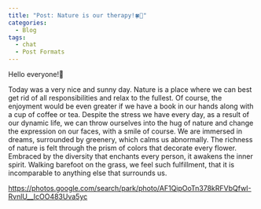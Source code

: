 ```yaml
---
title: "Post: Nature is our therapy!🍀🌳"
categories:
  - Blog
tags:
  - chat
  - Post Formats
---
```


Hello everyone!💚

 

Today was a very nice and sunny day. Nature is a place where we can best get rid of all responsibilities and relax to the fullest. Of course, the enjoyment would be even greater if we have a book in our hands along with a cup of coffee or tea. Despite the stress we have every day, as a result of our dynamic life, we can throw ourselves into the hug of nature and change the expression on our faces, with a smile of course. We are immersed in dreams, surrounded by greenery, which calms us abnormally. The richness of nature is felt through the prism of colors that decorate every flower. Embraced by the diversity that enchants every person, it awakens the inner spirit. Walking barefoot on the grass, we feel such fulfillment, that it is incomparable to anything else that surrounds us. 

https://photos.google.com/search/park/photo/AF1QipOoTn378kRFVbQfwI-RvnlU__IcOO483Uva5yc

